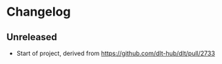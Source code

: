# Changelog

## Unreleased
- Start of project, derived from https://github.com/dlt-hub/dlt/pull/2733
